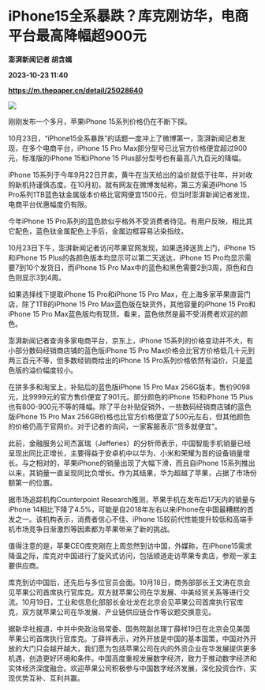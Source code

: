 # iPhone15全系暴跌？库克刚访华，电商平台最高降幅超900元
**澎湃新闻记者 胡含嫣**

**2023-10-23 11:40**

**https://m.thepaper.cn/detail/25028640**

![](https://imagecloud.thepaper.cn/thepaper/image/275/256/940.jpg)

刚刚发布一个多月，苹果iPhone 15系列价格仍在不断下探。

10月23日，“iPhone15全系暴跌”的话题一度冲上了微博第一，澎湃新闻记者发现，在多个电商平台，iPhone 15 Pro Max部分型号已比官方价格便宜超过900元，标准版的iPhone 15和iPhone 15 Plus部分型号也有最高八九百元的降幅。

iPhone 15系列于今年9月22日开卖，黄牛在当天给出的溢价就低于往年，并对收购新机持谨慎态度。在10月初，就有网友在微博发帖称，第三方渠道iPhone 15 Pro系列1TB蓝色钛金属版本价格比官网便宜1500元，但当时澎湃新闻记者发现，电商平台优惠幅度仍有限。

今年iPhone 15 Pro系列的蓝色款似乎格外不受消费者待见。有用户反映，相比其它配色，蓝色钛金属配色上手后，金属边框容易沾染指纹。

10月23日下午，澎湃新闻记者访问苹果官网发现，如果选择送货上门，iPhone 15和iPhone 15 Plus的各颜色版本均显示可以第二天送达，iPhone 15 Pro均显示需要7到10个发货日，而iPhone 15 Pro Max中的蓝色和黑色需要2到3周，原色和白色则显示3到4周。

如果选择线下提取iPhone 15 Pro和iPhone 15 Pro Max，在上海多家苹果直营门店，除了1TB的iPhone 15 Pro Max蓝色版在缺货外，其他容量的iPhone 15 Pro和iPhone 15 Pro Max蓝色版均有现货。看来，蓝色依然是最不受消费者欢迎的颜色。

澎湃新闻记者查询多家电商平台，京东上，iPhone 15系列的价格变动并不大，有小部分数码经销商店铺的蓝色版iPhone 15 Pro Max价格会比官方价格低几十元到两三百元不等，但多数经销商给出的iPhone 15 Pro系列价格依然有溢价，只是蓝色版的溢价幅度较小。

在拼多多和淘宝上，补贴后的蓝色版iPhone 15 Pro Max 256G版本，售价9098元，比9999元的官方售价便宜了901元。部分颜色的iPhone 15和iPhone 15 Plus也有800-900元不等的降幅。除了平台补贴促销外，一些数码经销商店铺的蓝色版iPhone 15 Pro Max 256GB价格也比官方价格便宜了500元左右，但其他颜色的价格仍高于官网价。对于记者的询问，一家客服表示“货多就便宜”。

此前，金融服务公司杰富瑞（Jefferies）的分析师表示，中国智能手机销量已经呈现出同比正增长，主要得益于安卓机中以华为、小米和荣耀为首的设备销量增长。与之相对的，苹果iPhone的销量出现了大幅下滑，而且自iPhone 15系列推出以来，其销量一直呈现同比负增长。作为其结果，华为超越了苹果，占据了市场份额第一的位置。

据市场追踪机构Counterpoint Research推测，苹果手机在发布后17天内的销量与iPhone 14相比下降了4.5%，可能是自2018年左右以来iPhone在中国最糟糕的首发之一。该机构表示，消费者信心不佳、iPhone 15较前代性能提升较低和高端手机市场竞争日渐激烈等因素都为苹果带来了新的挑战。

值得注意的是，苹果CEO库克刚在上周忽然到访中国，外媒称，在iPhone15需求降温之际，库克对中国进行了旋风式访问，包括顺道走访苹果专卖店，参观一家主要供应商。

库克到访中国后，还先后与多位官员会面。10月18日，商务部部长王文涛在京会见苹果公司首席执行官库克。双方就苹果公司在华发展、中美经贸关系等进行交流。10月19日，工业和信息化部部长金壮龙在北京会见苹果公司首席执行官库克，双方就苹果公司在华发展、产业链供应链合作等议题交换意见。

据新华社报道，中共中央政治局常委、国务院副总理丁薛祥19日在北京会见美国苹果公司首席执行官库克。丁薛祥表示，对外开放是中国的基本国策，中国对外开放的大门只会越开越大，我们愿为包括苹果公司在内的外资企业在华发展提供更多机遇，创造更好环境和条件。中国高度重视发展数字经济，致力于推动数字经济和实体经济深度融合。欢迎苹果公司积极参与中国数字经济发展，深化投资合作，实现优势互补、互利共赢。